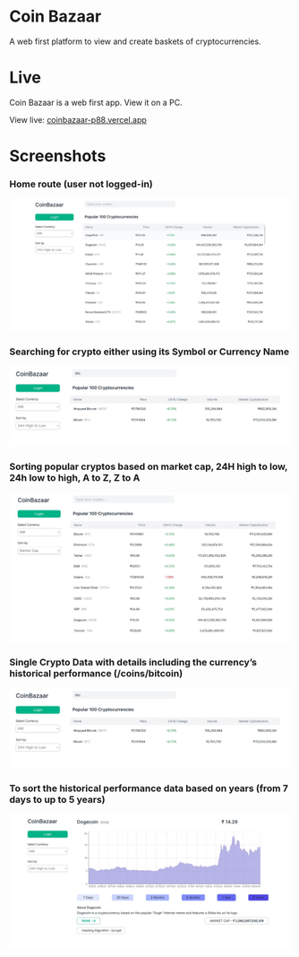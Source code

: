 # Coin Bazaar

A web first platform to view and create baskets of cryptocurrencies.

# Live

Coin Bazaar is a web first app. View it on a PC.

View live: [coinbazaar-p88.vercel.app](https://coinbazaar-p88.vercel.app)

# Screenshots

### Home route (user not logged-in)

![Home route (user not logged-in)](./home-screen.jpg)

### Searching for crypto either using its Symbol or Currency Name

![Searching for crypto either using its Symbol or Currency Name](./searching.jpg)

### Sorting popular cryptos based on market cap, 24H high to low, 24h low to high, A to Z, Z to A

![Sorting based upon factors](./market-cap.jpg)

### Single Crypto Data with details including the currency’s historical performance (/coins/bitcoin)

![Single Crypto Data with details including the currency’s historical performance](./sorting.jpg)

### To sort the historical performance data based on years (from 7 days to up to 5 years)

![To sort the historical performance data based on years (from 7 days to up to 5 years)](./chart-by-time.jpg)
